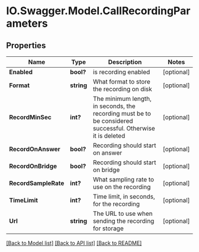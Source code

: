 # IO.Swagger.Model.CallRecordingParameters
## Properties

Name | Type | Description | Notes
------------ | ------------- | ------------- | -------------
**Enabled** | **bool?** | is recording enabled | [optional] 
**Format** | **string** | What format to store the recording on disk | [optional] 
**RecordMinSec** | **int?** | The minimum length, in seconds, the recording must be to be considered successful. Otherwise it is deleted | [optional] 
**RecordOnAnswer** | **bool?** | Recording should start on answer | [optional] 
**RecordOnBridge** | **bool?** | Recording should start on bridge | [optional] 
**RecordSampleRate** | **int?** | What sampling rate to use on the recording | [optional] 
**TimeLimit** | **int?** | Time limit, in seconds, for the recording | [optional] 
**Url** | **string** | The URL to use when sending the recording for storage | [optional] 

[[Back to Model list]](../README.md#documentation-for-models) [[Back to API list]](../README.md#documentation-for-api-endpoints) [[Back to README]](../README.md)

